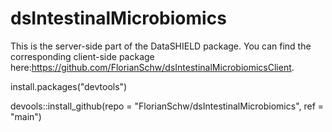 # dsIntestinalMicrobiomics

This is the server-side part of the DataSHIELD package. You can find the corresponding client-side package here:https://github.com/FlorianSchw/dsIntestinalMicrobiomicsClient.




install.packages("devtools")

devools::install_github(repo = "FlorianSchw/dsIntestinalMicrobiomics", ref = "main")


